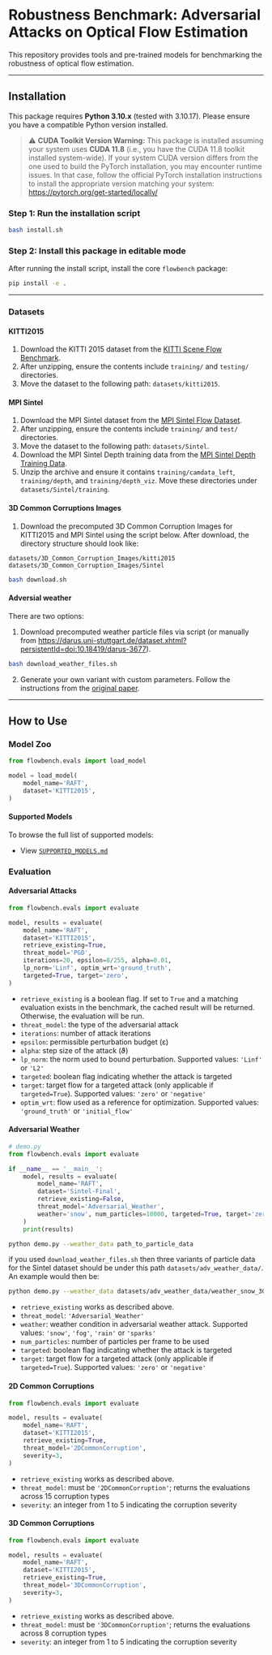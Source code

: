 # Robustness Benchmark: Adversarial Attacks on Optical Flow Estimation

This repository provides tools and pre-trained models for benchmarking the robustness of optical flow estimation.

---

## Installation

This package requires **Python 3.10.x** (tested with 3.10.17). Please ensure you have a compatible Python version installed.

> ⚠️ **CUDA Toolkit Version Warning:**
> This package is installed assuming your system uses **CUDA 11.8** (i.e., you have the CUDA 11.8 toolkit installed system-wide).
> If your system CUDA version differs from the one used to build the PyTorch installation, you may encounter runtime issues.
> In that case, follow the official PyTorch installation instructions to install the appropriate version matching your system:
> https://pytorch.org/get-started/locally/

### Step 1: Run the installation script

```bash
bash install.sh
```

### Step 2: Install this package in editable mode

After running the install script, install the core `flowbench` package:

```bash
pip install -e .
```

---

### Datasets

#### KITTI2015

1. Download the KITTI 2015 dataset from the [KITTI Scene Flow Benchmark](https://www.cvlibs.net/datasets/kitti/eval_scene_flow.php?benchmark=stereo).
2. After unzipping, ensure the contents include `training/` and `testing/` directories.
3. Move the dataset to the following path: `datasets/kitti2015`.

#### MPI Sintel

1. Download the MPI Sintel dataset from the [MPI Sintel Flow Dataset](http://sintel.is.tue.mpg.de/downloads).
2. After unzipping, ensure the contents include `training/` and `test/` directories.
3. Move the dataset to the following path: `datasets/Sintel`.
4. Download the MPI Sintel Depth training data from the [MPI Sintel Depth Training Data](http://sintel.is.tue.mpg.de/depth).
5. Unzip the archive and ensure it contains `training/camdata_left`, `training/depth`, and `training/depth_viz`. Move these directories under `datasets/Sintel/training`.

#### 3D Common Corruptions Images

1. Download the precomputed 3D Common Corruption Images for KITTI2015 and MPI Sintel using the script below. After download, the directory structure should look like:

```
datasets/3D_Common_Corruption_Images/kitti2015
datasets/3D_Common_Corruption_Images/Sintel
```

```bash
bash download.sh
```
#### Adversial weather

There are two options:

1) Download precomputed weather particle files via script (or manually from https://darus.uni-stuttgart.de/dataset.xhtml?persistentId=doi:10.18419/darus-3677).

```bash
bash download_weather_files.sh
```

2) Generate your own variant with custom parameters. Follow the instructions from the [original paper](https://github.com/cv-stuttgart/DistractingDownpour).

---

## How to Use

### Model Zoo

```python
from flowbench.evals import load_model

model = load_model(
    model_name='RAFT',
    dataset='KITTI2015',
)
```

#### Supported Models

To browse the full list of supported models:

- View [`SUPPORTED_MODELS.md`](./SUPPORTED_MODELS.md)

### Evaluation

#### Adversarial Attacks

```python
from flowbench.evals import evaluate

model, results = evaluate(
    model_name='RAFT',
    dataset='KITTI2015',
    retrieve_existing=True,
    threat_model='PGD',
    iterations=20, epsilon=8/255, alpha=0.01,
    lp_norm='Linf', optim_wrt='ground_truth',
    targeted=True, target='zero',
)
```

- `retrieve_existing` is a boolean flag. If set to `True` and a matching evaluation exists in the benchmark, the cached result will be returned. Otherwise, the evaluation will be run.
- `threat_model`: the type of the adversarial attack
- `iterations`: number of attack iterations
- `epsilon`: permissible perturbation budget (ε)
- `alpha`: step size of the attack (ϑ)
- `lp_norm`: the norm used to bound perturbation. Supported values: `'Linf'` or `'L2'`
- `targeted`: boolean flag indicating whether the attack is targeted
- `target`: target flow for a targeted attack (only applicable if `targeted=True`). Supported values: `'zero'` or `'negative'`
- `optim_wrt`: flow used as a reference for optimization. Supported values: `'ground_truth'` or `'initial_flow'`

#### Adversarial Weather

```python
# demo.py
from flowbench.evals import evaluate

if __name__ == '__main__':
    model, results = evaluate(
        model_name='RAFT',
        dataset='Sintel-Final',
        retrieve_existing=False,
        threat_model='Adversarial_Weather',
        weather='snow', num_particles=10000, targeted=True, target='zero',
    )
    print(results)
```

```bash
python demo.py --weather_data path_to_particle_data
```

if you used `download_weather_files.sh` then three variants of particle data for the Sintel dataset should be under this path `datasets/adv_weather_data/`. An example would then be:

```bash
python demo.py --weather_data datasets/adv_weather_data/weather_snow_3000
```

- `retrieve_existing` works as described above.
- `threat_model`: `'Adversarial_Weather'`
- `weather`: weather condition in adversarial weather attack. Supported values: `'snow'`, `'fog'`, `'rain'` or `'sparks'`
- `num_particles`: number of particles per frame to be used
- `targeted`: boolean flag indicating whether the attack is targeted
- `target`: target flow for a targeted attack (only applicable if `targeted=True`). Supported values: `'zero'` or `'negative'`

#### 2D Common Corruptions

```python
from flowbench.evals import evaluate

model, results = evaluate(
    model_name='RAFT',
    dataset='KITTI2015',
    retrieve_existing=True,
    threat_model='2DCommonCorruption',
    severity=3,
)
```

- `retrieve_existing` works as described above.
- `threat_model`: must be `'2DCommonCorruption'`; returns the evaluations across 15 corruption types
- `severity`: an integer from 1 to 5 indicating the corruption severity

#### 3D Common Corruptions

```python
from flowbench.evals import evaluate

model, results = evaluate(
    model_name='RAFT',
    dataset='KITTI2015',
    retrieve_existing=True,
    threat_model='3DCommonCorruption',
    severity=3,
)
```

- `retrieve_existing` works as described above.
- `threat_model`: must be `'3DCommonCorruption'`; returns the evaluations across 8 corruption types
- `severity`: an integer from 1 to 5 indicating the corruption severity
